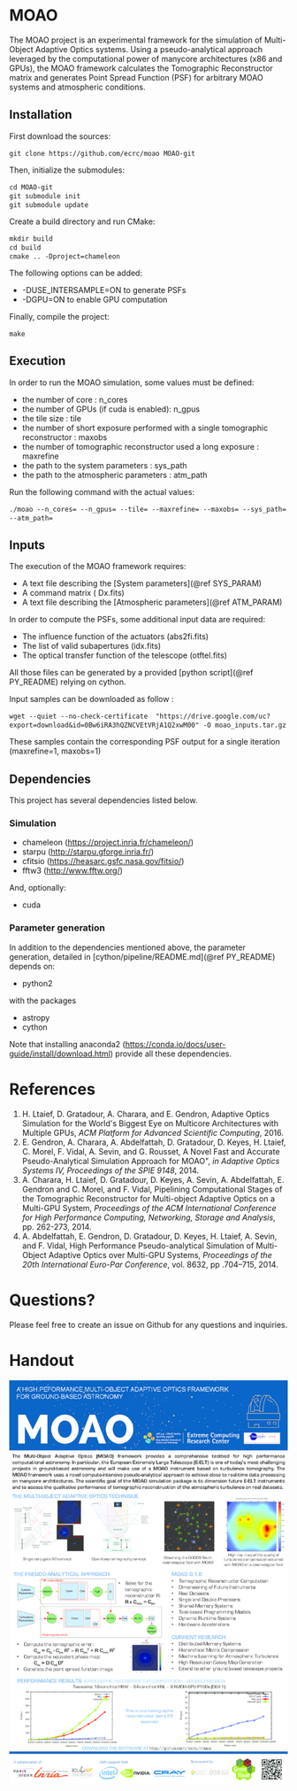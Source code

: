 MOAO
========
The MOAO project is an experimental framework for the simulation 
of Multi-Object Adaptive Optics systems.
Using a pseudo-analytical approach leveraged by the computational power of 
manycore architectures (x86 and GPUs), the MOAO framework calculates 
the Tomographic Reconstructor matrix and generates Point Spread Function (PSF)
for arbitrary MOAO systems and atmospheric conditions.


Installation
-------------
First download the sources:
~~~
git clone https://github.com/ecrc/moao MOAO-git
~~~

Then, initialize the submodules:
~~~
cd MOAO-git
git submodule init
git submodule update
~~~

Create a build directory and run CMake:
~~~
mkdir build
cd build
cmake .. -Dproject=chameleon
~~~

The following options can be added:
* -DUSE_INTERSAMPLE=ON to generate PSFs
* -DGPU=ON to enable GPU computation

Finally, compile the project:
~~~
make
~~~


Execution
----------
In order to run the MOAO simulation, some values must be defined:
* the number of core : n_cores
* the number of GPUs (if cuda is enabled): n_gpus
* the tile size : tile
* the number of short exposure performed with a single tomographic reconstructor : maxobs
* the number of tomographic reconstructor used a long exposure : maxrefine
* the path to the system parameters : sys_path
* the path to the atmospheric parameters : atm_path

Run the following command with the actual values:
~~~
./moao --n_cores= --n_gpus= --tile= --maxrefine= --maxobs= --sys_path= --atm_path=
~~~

Inputs
------
The execution of the MOAO framework requires:
* A text file describing the [System parameters](@ref SYS_PARAM)
* A command matrix ( Dx.fits)
* A text file describing the [Atmospheric parameters](@ref ATM_PARAM) 

In order to compute the PSFs, some additional input data are required:
* The influence function of the actuators (abs2fi.fits)
* The list of valid subapertures (idx.fits)
* The optical transfer function of the telescope (otftel.fits)

All those files can be generated by a provided [python script](@ref PY_README) relying on cython.

Input samples can be downloaded as follow :
~~~
wget --quiet --no-check-certificate  "https://drive.google.com/uc?export=download&id=0Bw6iRA3hQZNCVEtVRjA1Q2xwM00" -O moao_inputs.tar.gz
~~~
These samples contain the corresponding PSF output for a single iteration (maxrefine=1, maxobs=1)

Dependencies
------------
This project has several dependencies listed below.

### Simulation ###

* chameleon     (https://project.inria.fr/chameleon/)
* starpu        (http://starpu.gforge.inria.fr/)
* cfitsio       (https://heasarc.gsfc.nasa.gov/fitsio/)
* fftw3         (http://www.fftw.org/)

And, optionally: 
* cuda

### Parameter generation ###
In addition to the dependencies mentioned above,
the parameter generation, detailed in [cython/pipeline/README.md](@ref PY_README) depends on:

* python2

with the packages

* astropy
* cython 

Note that installing anaconda2 (https://conda.io/docs/user-guide/install/download.html) 
provide all these dependencies.


References
==========
1. H. Ltaief, D. Gratadour, A. Charara, and E. Gendron, Adaptive Optics Simulation for the
World's Biggest Eye on Multicore Architectures with Multiple GPUs, *ACM Platform for
Advanced Scientific Computing*, 2016.
2. E. Gendron, A. Charara, A. Abdelfattah, D. Gratadour, D. Keyes, H. Ltaief, C. Morel, F.
Vidal, A. Sevin, and G. Rousset, A Novel Fast and Accurate Pseudo-Analytical Simulation Approach
for MOAO", *in Adaptive Optics Systems IV, Proceedings of the SPIE 9148*, 2014.
3. A. Charara, H. Ltaief, D. Gratadour, D. Keyes, A. Sevin, A. Abdelfattah, E. Gendron and C.
Morel, and F. Vidal, Pipelining Computational Stages of the Tomographic Reconstructor for
Multi-object Adaptive Optics on a Multi-GPU System, *Proceedings of the ACM International
Conference for High Performance Computing, Networking, Storage and Analysis*, pp. 262-273, 2014.
4. A. Abdelfattah, E. Gendron, D. Gratadour, D. Keyes, H. Ltaief, A. Sevin, and F. Vidal, High
Performance Pseudo-analytical Simulation of Multi-Object Adaptive Optics over Multi-GPU
Systems, *Proceedings of the 20th International Euro-Par Conference*, vol. 8632, pp .704–715, 2014.


Questions?
==========
Please feel free to create an issue on Github for any questions and inquiries.


Handout
========
![Handout](docs/MOAO-handout-final.png)
